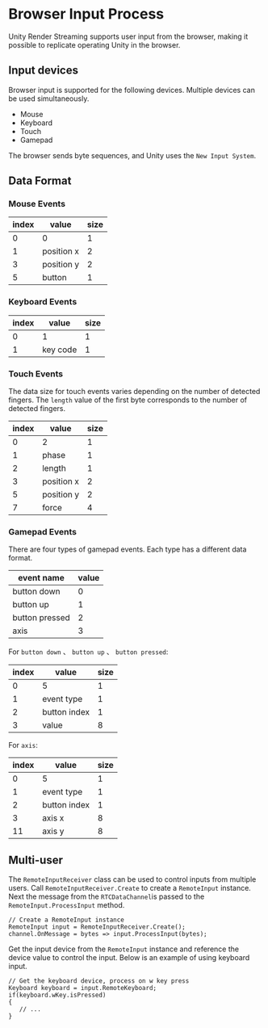 # Browser Input Process

Unity Render Streaming supports user input from the browser, making it possible to replicate operating Unity in the browser. 

## Input devices

Browser input is supported for the following devices. Multiple devices can be used simultaneously. 

- Mouse
- Keyboard
- Touch
- Gamepad

The browser sends byte sequences, and Unity uses the `New Input System`.

## Data Format

### Mouse Events

|index|value|size|
|-------|-----|-----|
|0|0|1|
|1|position x|2|
|3|position y|2|
|5|button|1|

### Keyboard Events

|index|value|size|
|-------|-----|-----|
|0|1|1|
|1|key code|1|

### Touch Events

The data size for touch events varies depending on the number of detected fingers. The `length` value of the first byte corresponds to the number of detected fingers.

|index|value|size|
|-------|-----|-----|
|0|2|1|
|1|phase|1|
|2|length|1|
|3|position x|2|
|5|position y|2|
|7|force|4|

### Gamepad Events

There are four types of gamepad events. Each type has a different data format. 

| event name | value |
|-------|-----|
| button down | 0 |
| button up | 1 |
| button pressed | 2 |
| axis | 3 |

For `button down` 、 `button up` 、 `button pressed`:

|index|value|size|
|-------|-----|-----|
|0|5|1|
|1|event type|1|
|2|button index|1|
|3|value|8|

For `axis`:

|index|value|size|
|-----|-----|----|
|0|5|1|
|1|event type|1|
|2|button index|1|
|3|axis x|8|
|11|axis y|8|

## Multi-user

The `RemoteInputReceiver` class can be used to control inputs from multiple users. Call `RemoteInputReceiver.Create` to create a `RemoteInput` instance. Next the message from the `RTCDataChannel`is passed to the `RemoteInput.ProcessInput` method.

```CSharp
// Create a RemoteInput instance
RemoteInput input = RemoteInputReceiver.Create();
channel.OnMessage = bytes => input.ProcessInput(bytes);
```

Get the input device from the `RemoteInput` instance and reference the device value to control the input. Below is an example of using keyboard input. 

```CSharp
// Get the keyboard device, process on w key press
Keyboard keyboard = input.RemoteKeyboard;
if(keyboard.wKey.isPressed)
{
   // ... 
}
```
